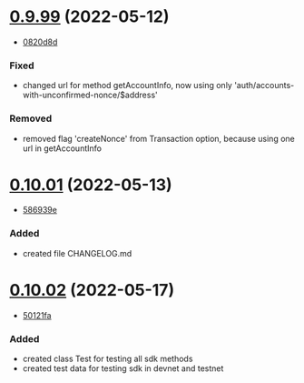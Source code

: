 <a name="1.2.0"></a>

# [0.9.99](https://bitbucket.org/decimalteam/decimal-php-sdk/src/0.9.99/) (2022-05-12)
* [0820d8d](https://bitbucket.org/decimalteam/decimal-php-sdk/commits/0820d8dd336e45d2d4ba177b71ef56c4131290d9)


### Fixed

* changed url for method getAccountInfo, now using only 'auth/accounts-with-unconfirmed-nonce/$address'

### Removed

* removed flag 'createNonce' from Transaction option, because using one url in getAccountInfo

# [0.10.01](https://bitbucket.org/decimalteam/decimal-php-sdk/src/0.10.01/) (2022-05-13)
* [586939e](https://bitbucket.org/decimalteam/decimal-php-sdk/commits/586939ef2ef5562ad336ded060d5df4c3dafb8fe)


### Added

* created file CHANGELOG.md

# [0.10.02](https://bitbucket.org/decimalteam/decimal-php-sdk/src/0.10.02/) (2022-05-17)
* [50121fa](https://bitbucket.org/decimalteam/decimal-php-sdk/commits/50121fa06f5a7d521ed0a97491d8a5965f79c1d7)


### Added

* created class Test for testing all sdk methods
* created test data for testing sdk in devnet and testnet

